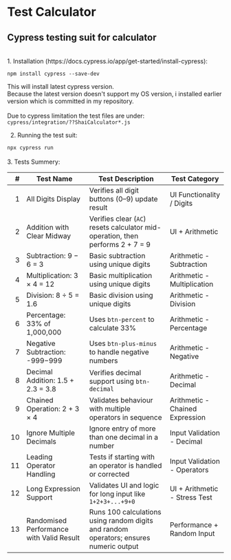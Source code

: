 # Test Calculator
## Cypress testing suit for calculator

<br>
1. Installation (https://docs.cypress.io/app/get-started/install-cypress):

`npm install cypress --save-dev`

This will install latest cypress version.<br>
Because the latest version doesn't support my OS version, i installed earlier version which is committed in my repository.<br><br>
Due to cypress limitation the test files are under:<br>
`cypress/integration/??ShaiCalculator*.js`

2. Running the test suit:

`npx cypress run`
<br><br>
3. Tests Summery:

| **#** | **Test Name**                     | **Test Description**                                                           | **Test Category**           |
| ----: | --------------------------------- | ------------------------------------------------------------------------------ | --------------------------- |
|     1 | All Digits Display                | Verifies all digit buttons (0–9) update result                  | UI Functionality / Digits   |
|     2 | Addition with Clear Midway        | Verifies clear (`AC`) resets calculator mid-operation, then performs 2 + 7 = 9 | UI + Arithmetic             |
|     3 | Subtraction: 9 − 6 = 3            | Basic subtraction using unique digits                                          | Arithmetic - Subtraction    |
|     4 | Multiplication: 3 × 4 = 12        | Basic multiplication using unique digits                                       | Arithmetic - Multiplication |
|     5 | Division: 8 ÷ 5 = 1.6             | Basic division using unique digits                                             | Arithmetic - Division       |
|     6 | Percentage: 33% of 1,000,000      | Uses `btn-percent` to calculate 33%                                            | Arithmetic - Percentage     |
|     7 | Negative Subtraction: -999−999    | Uses `btn-plus-minus` to handle negative numbers                               | Arithmetic - Negative       |
|     8 | Decimal Addition: 1.5 + 2.3 = 3.8 | Verifies decimal support using `btn-decimal`                                   | Arithmetic - Decimal        |
|     9 | Chained Operation: 2 + 3 × 4 | Validates behaviour with multiple operators in sequence     | Arithmetic - Chained Expression |
|     10 | Ignore Multiple Decimals      | Ignore entry of more than one decimal in a number        | Input Validation - Decimal      |
|     11 | Leading Operator Handling    | Tests if starting with an operator is handled or corrected | Input Validation - Operators    |
|     12 | Long Expression Support      | Validates UI and logic for long input like `1+2+3+...+9+0` | UI + Arithmetic - Stress Test   |
|     13 | Randomised Performance with Valid Result | Runs 100 calculations using random digits and random operators; ensures numeric output | Performance + Random Input      |
